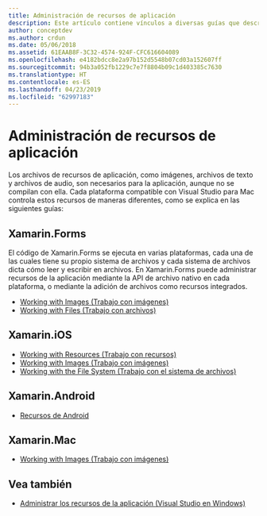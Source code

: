 ```yaml
---
title: Administración de recursos de aplicación
description: Este artículo contiene vínculos a diversas guías que describen cómo administrar los recursos de las aplicaciones para una amplia variedad de plataformas en Visual Studio para Mac
author: conceptdev
ms.author: crdun
ms.date: 05/06/2018
ms.assetid: 61EAAB8F-3C32-4574-924F-CFC616604089
ms.openlocfilehash: e4182bdcc8e2a97b152d5548b07cd03a152607ff
ms.sourcegitcommit: 94b3a052fb1229c7e7f8804b09c1d403385c7630
ms.translationtype: HT
ms.contentlocale: es-ES
ms.lasthandoff: 04/23/2019
ms.locfileid: "62997183"
---
```

# <a name="managing-app-resources"></a>Administración de recursos de aplicación

Los archivos de recursos de aplicación, como imágenes, archivos de texto y archivos de audio, son necesarios para la aplicación, aunque no se compilan con ella. Cada plataforma compatible con Visual Studio para Mac controla estos recursos de maneras diferentes, como se explica en las siguientes guías:

## <a name="xamarinforms"></a>Xamarin.Forms

El código de Xamarin.Forms se ejecuta en varias plataformas, cada una de las cuales tiene su propio sistema de archivos y cada sistema de archivos dicta cómo leer y escribir en archivos. En Xamarin.Forms puede administrar recursos de la aplicación mediante la API de archivo nativo en cada plataforma, o mediante la adición de archivos como recursos integrados.

* [Working with Images (Trabajo con imágenes)](https://developer.xamarin.com/guides/xamarin-forms/user-interface/images/)
* [Working with Files (Trabajo con archivos)]( https://developer.xamarin.com/guides/xamarin-forms/application-fundamentals/files/)

## <a name="xamarinios"></a>Xamarin.iOS

* [Working with Resources (Trabajo con recursos)](https://developer.xamarin.com/guides/ios/application_fundamentals/working_with_resources/)
* [Working with Images (Trabajo con imágenes)](https://developer.xamarin.com/guides/ios/application_fundamentals/working_with_images/)
* [Working with the File System (Trabajo con el sistema de archivos)](https://developer.xamarin.com/guides/ios/application_fundamentals/working_with_the_file_system/)

## <a name="xamarinandroid"></a>Xamarin.Android

* [Recursos de Android](https://developer.xamarin.com/guides/android/application_fundamentals/resources_in_android/)

## <a name="xamarinmac"></a>Xamarin.Mac

* [Working with Images (Trabajo con imágenes)](https://developer.xamarin.com/guides/mac/application_fundamentals/working-with-images/)

## <a name="see-also"></a>Vea también

- [Administrar los recursos de la aplicación (Visual Studio en Windows)](/visualstudio/ide/managing-application-resources-dotnet)